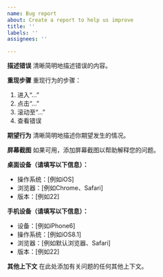 ```yaml
---
name: Bug report
about: Create a report to help us improve
title: ''
labels: ''
assignees: ''

---
```


**描述错误**
清晰简明地描述错误的内容。

**重现步骤**
重现行为的步骤：
1. 进入“...”
2. 点击“...”
3. 滚动至“...”
4. 查看错误

**期望行为**
清晰简明地描述你期望发生的情况。

**屏幕截图**
如果可用，添加屏幕截图以帮助解释您的问题。

**桌面设备（请填写以下信息）：**
 - 操作系统：[例如iOS]
 - 浏览器：[例如Chrome、Safari]
 - 版本：[例如22]

**手机设备（请填写以下信息）：**
 - 设备：[例如iPhone6]
 - 操作系统：[例如iOS8.1]
 - 浏览器：[例如默认浏览器、Safari]
 - 版本：[例如22]

**其他上下文**
在此处添加有关问题的任何其他上下文。
